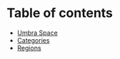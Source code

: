 # Table of contents

* [Umbra Space](README.md)
* [Categories](categories.md)
* [Regions](regions.md)